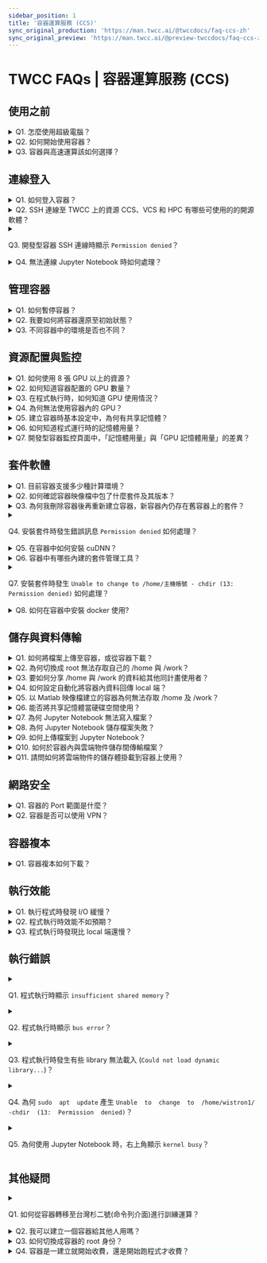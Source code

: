 ```yaml
---
sidebar_position: 1
title: '容器運算服務 (CCS)'
sync_original_production: 'https://man.twcc.ai/@twccdocs/faq-ccs-zh' 
sync_original_preview: 'https://man.twcc.ai/@preview-twccdocs/faq-ccs-zh'
---
```


# TWCC FAQs | 容器運算服務 (CCS)


## 使用之前

<details>

<summary> Q1. 怎麼使用超級電腦？ </summary>

TWCC 中有許多超級電腦的運算資源，您可以透過下列方式使用：

1. 開發型容器：您可參考[此文件](/docs/ccs-interactive-container/overview.md)，建立快速部署的容器環境。
2. 高速運算服務：您可參考[此文件](/docs/faq/compute/vcs.md)，連線進入高速運算節點，以 Command Line 的方式使用超級電腦資源，進行跨節點的高速運算。

</details>

<details>

<summary> Q2. 如何開始使用容器？ </summary>

您可使用容器訓練 AI 模型並生成推論引擎，步驟參考如下：

**Step 1.** 參考[高速檔案系統文件](/docs/hfs/user-guides/manage-files.md)，將 AI 模型程式上傳到高速檔案系統，儲存於 `/home/主機帳號` 或 `/work/主機帳號` 目錄之下。  
**Step 2.** 參考[開發型容器文件](/docs/ccs-interactive-container/user-guides/create-connect/create-container.md)，建立容器，並連線容器進行模型訓練。  
**Step 3.** 訓練完成，可參考[高速檔案系統文件](/docs/hfs/user-guides/manage-files.md)，下載所需要的資料。  
**Step 4.** 若要進行推論，可參考[HowTo文件](/docs/ccs-interactive-container/tutorials/tensorflow-inception-v3-image-recognition.md)於容器內進行，或參考[虛擬運算文件](/docs/vcs/user-guides/create/create-instances.md)，建立虛擬運算個體進行推論。

</details>

<details>

<summary> Q3. 容器與高速運算該如何選擇？ </summary>

兩種服務皆可運行 GPU 的容器化環境：
- 若您的運算工作僅需要 8 顆 GPU 以下的計算資源，請使用容器運算服務。
- 而若需要 8 顆 以上的 GPU 資源，並希望能部署跨節點的分散式高速平行運算環境，請使用台灣杉二號 (命令列介面) 高速運算服務。

</details>
<div style={{height:10+'px'}}></div>

## 連線登入

<details>

<summary> Q1. 如何登入容器？ </summary>

可以透過 SSH 或 Jupyter Notebook 連線容器，請參考[連線容器](/docs/ccs-interactive-container/user-guides/create-connect/connect-container.md)。

</details>

<details>

<summary> Q2. SSH 連線至 TWCC 上的資源 CCS、VCS 和 HPC 有哪些可使用的的開源軟體？</summary>

可以使用 MobaXterm、PuTTY 和 VSCode...等第三方開源軟體。

</details>

<details>

<summary>

 Q3. 開發型容器 SSH 連線時顯示 `Permission denied`？ 
 
 </summary>

可能是主機密碼輸入錯誤，請重新輸入或參考[此文件](/docs/member/user-guides/member-key-quota/hpc-account-password-otp.md)至 Service 會員服務系統重設主機密碼。

</details>

<details>

<summary> Q4. 無法連線 Jupyter Notebook 時如何處理？ </summary>

請參考以下 2 種處理方式：

1. 進行以下操作將容器還原至初始狀態：
   - **Step 1.** 參考[程式執行異常的建議排除方式](/docs/ccs-interactive-container/tutorials/python-package-installation.md#程式執行異常的建議排除方式) 清空或搬移`/home/主機帳號/.local/` 目錄下之套件。  
   - **Step 2.** 進入 `/home/主機帳號/.cache/` 目錄，清除計算過程產生的暫存檔。  
   - **Step 3.** 若有安裝 Anaconda 或 Miniconda，也請移除或重新命名。  
   - **Step 4.** 重新建立一個新的容器，選擇映像檔類型時，請將滑鼠移至 <i class="fa fa-info-circle" aria-hidden="true"></i> ，提示內容將顯示 NGC 的網址，進入後即可找到每個映像檔的環境設定，選擇適合的映像檔，再連線 Jupyter Notebook。
2. 請檢查貴單位防火牆設定是否有阻擋容器使用的 port，容器 port 範圍為 50000 ~ 60000。

</details>
<div style={{height:10+'px'}}></div>

## 管理容器

<details>

<summary> Q1. 如何暫停容器？</summary>

目前系統不支援容器暫停的功能，您可依需求選擇任一節省計算成本的方案：
1. 您可製作容器複本保留工作環境，並刪除容器，待需要使用容器時再以複本建立新容器。
2. 您可參考[此文件](/docs/ccs-interactive-container/tutorials/use-cli-automate-compute-delete.md)，編寫腳本自動執行運算、刪除容器。

</details>

<details>

<summary> Q2. 我要如何將容器還原至初始狀態？ </summary>

進行以下操作即可將容器還原至初始狀態：

**Step 1.** 參考[程式執行異常的建議排除方式](/docs/ccs-interactive-container/tutorials/python-package-installation.md#程式執行異常的建議排除方式) 清空或搬移`/home/主機帳號/.local/` 目錄下之套件。  
**Step 2.** 進入 `/home/主機帳號/.cache/` 目錄，清除計算過程產生的暫存檔。  
**Step 3.** 若有安裝 Anaconda 或 Miniconda，也請移除或重新命名。  
**Step 4.** 重新建立一個新的容器，選擇映像檔類型時，請將滑鼠移至 <i class="fa fa-info-circle" aria-hidden="true"></i> ，提示內容將顯示 NGC 的網址，進入後即可找到每個映像檔的環境設定，選擇適合的映像檔。

</details>

<details>

<summary> Q3. 不同容器中的環境是否也不同？</summary>

容器的儲存環境是[高速檔案系統 (HFS) ](/docs/hfs/overview.md)，用戶建立不同的容器，系統皆會自動將用戶的 HFS 掛載作為容器環境。

而 HFS 空間的生命週期是隨著用戶的主機帳號，因此只要是同一用戶建立的容器，環境都是相同的 HFS 空間。

</details>
<div style={{height:10+'px'}}></div>

## 資源配置與監控

<details>

<summary> Q1. 如何使用 8 張 GPU 以上的資源？ </summary>

請改為使用 台灣杉二號 (命令列介面)，使用方法可參考網路上 Horovod 和 Singularity 的使用說明文件，或參考以下的 tutorial 進行： [HowTo：容器跨節點高速運算－AI Benchmark](/docs/twnia2-hpc-cli/tutorials/ai-benchmark-container.md)。

</details>


<details>

<summary> Q2. 如何知道容器配置的 GPU 數量？ </summary>

以下兩種方式皆可查詢容器的 GPU 配置數量：
1. 在 terminal 執行指令：`nvidia-smi`  
2. 在使用者網站中，開發型容器管理頁 > 容器詳細資料頁的「**基本設定**」欄位即有顯示。

![](https://cos.twcc.ai/SYS-MANUAL/uploads/upload_03f616bd18d162c3dfb11da5e39a3530.png)

</details>

<details>

<summary> Q3. 在程式執行時，如何知道 GPU 使用情況？ </summary>

請參考以下步驟：
**Step 1.** 在 terminal 執行指令： ` nvidia-smi`  
**Step 2.** 確認 `GPU-Util` 欄位，非 0% 代表使用中，0% 即為未使用 (如下圖)。

![](https://cos.twcc.ai/SYS-MANUAL/uploads/upload_dbfac86546357537571cb99c4cceb37d.png)


</details>

<details>

<summary> Q4. 為何無法使用容器內的 GPU？ </summary>

可能是以下問題造成無法使用容器的 GPU：

1. 您的程式使用的 GPU 數量與建立數量不符，請確認兩處 GPU 數量是否相符。
2. 套件版本有相容性問題，請按照以下步驟：
   - **Step 1.** 參考[程式執行異常的建議排除方式](/docs/ccs-interactive-container/tutorials/python-package-installation.md#程式執行異常的建議排除方式) 清空或搬移`/home/主機帳號/.local/` 目錄下之套件。  
   - **Step 2.** 進入 `/home/主機帳號/.cache/` 目錄，清除計算過程產生的暫存檔。  
   - **Step 3.** 若有安裝 Anaconda 或 Miniconda，也請移除或重新命名。  
   - **Step 4.** 重新建立一個新的容器，選擇映像檔類型時，請將滑鼠移至 <i class="fa fa-info-circle" aria-hidden="true"></i> ，提示內容將顯示 NGC 的網址，進入後即可找到每個映像檔的環境設定，選擇適合的映像檔。

</details>

<details>

<summary> Q5. 建立容器時基本設定中，為何有共享記憶體？ </summary>

共享記憶體是使用某些 framework 運算時會使用到的記憶體空間，例：PyTorch，詳情可查看[PyTorch document](https://pytorch.org/docs/stable/multiprocessing.html)。

</details>

<details>

<summary> Q6. 如何知道程式運行時的記憶體用量？ </summary>

在使用者網站或是容器內部皆可查詢記憶體用量：
1. 在使用者網站**開發型容器監控**頁面，可查看記憶體用量圖，詳情可參考[開發型容器監控頁面](/docs/ccs-interactive-container/user-guides/manage-monitor/monitor-container.md)文件。
2. 在容器中下指令 ` top` 或 ` free` 查看記憶體用量。

</details>

<details>

<summary> Q7. 開發型容器監控頁面中，「記憶體用量」與「GPU 記憶體用量」的差異？</summary>

- **記憶體用量**：系統分配給您的容器記憶體之使用量，其容量即為您在建立容器時，在基本設定選擇的規格。
- **GPU 記憶體用量**：容器配置的 GPU 顯示核心上的記憶體之使用量，TWCC 的 GPU 為 NVIDIA V100，關於 GPU 記憶體容量與詳細資訊，可參考 [NVIDIA 官網說明](https://www.nvidia.com/content/dam/en-zz/zh_tw/Solutions/design-visualization/grid-vpc-vapps/volta-v100-datasheet-update-a4-636418-r4-tw.pdf)。

</details>
<div style={{height:10+'px'}}></div>

## 套件軟體

<details>

<summary> Q1. 目前容器支援多少種計算環境？ </summary>

在 TWCC 的容器服務中，提供了 18 種環境供使用者選擇，包含：

* TensorFlow
* PyTorch
* CUDA
* MATLAB (BYOL)
* Caffe
* CNTK
* MXNet
* Caffe2
* TensorRT
* Triton Inference Server
* Theano
* Torch
* DIGITS
* NeMo
* RAPIDS
* Clara Train SDK
* Merlin Training
* Merlin Inference

</details>

<details>

<summary> Q2. 如何確認容器映像檔中包了什麼套件及其版本？ </summary>

以下兩種方法皆可確認映像檔套件及版本：
1. 在 [NGC 網站](https://docs.nvidia.com/deeplearning/frameworks/index.html) 中，在右上角搜尋框依不同框架輸入 **TensorFlow release notes**、**PyTorch release notes** ...等內容，進入 release notes 列表頁面後，再點擊您要確認的框架版本，即可檢視套件內容及版本。
2. 建立開發型容器、選擇映像檔類型時，請將滑鼠移至 <i class="fa fa-info-circle" aria-hidden="true"></i> ，提示內容將顯示 NGC 的網址，進入後即可找到相關資訊。

</details>

<details>

<summary> Q3. 為何我刪除容器後再重新建立容器，新容器內仍存在舊容器上的套件？ </summary>

為提供運算便利性，TWCC 預設會將高速檔案系統之儲存空間 (/home 及 /work，綁定個人帳號) 掛載至您建立的所有容器，讓您的資料或套件可跨容器使用，因此刪除容器不會影響安裝在 /home 及 /work 的套件與資料。 

</details>

<details>

<summary>

 Q4. 安裝套件時發生錯誤訊息 `Permission denied` 如何處理？ 
 
 </summary>

以下圖為例，如果 `Permission denied` 指出的檔案，其位置不在 /home 或 /work 底下，請參考 [其他疑問](#其他疑問) Q3 切換成容器 root 身分後再行安裝。

![](https://i.imgur.com/oKeqxdV.png)

</details>

<details>

<summary> Q5. 在容器中如何安裝 cuDNN？ </summary>

容器環境已有安裝 cuDNN，詳細版本資訊可透過以下三種方法確認：
1. 在 [NGC 網站](https://docs.nvidia.com/deeplearning/frameworks/index.html) 中，在右上角搜尋框依不同框架輸入 **TensorFlow release notes**、**PyTorch release notes** ...等內容，進入 release notes 列表頁面後，再點擊您要確認的框架版本，即可檢視套件內容及版本。
2. 建立開發型容器、選擇映像檔類型時，請將滑鼠移至 <i class="fa fa-info-circle" aria-hidden="true"></i> ，提示內容將顯示 NGC 的網址，進入後即可找到相關資訊。
3. 連線容器後執行 ` set | grep CUDNN` 指令

</details>

<details>

<summary> Q6. 容器中有哪些內建的套件管理工具？ </summary>

容器環境中有內建 `apt` , `apt-get` , `pip` 等3個套件管理工具可供管理套件。

</details>

<details>

<summary>

 Q7. 安裝套件時發生 `Unable to change to /home/主機帳號 - chdir (13: Permission denied)` 如何處理？ 
 
 </summary>

為保障資料安全，容器的 root 身分無法存取您的 /home與 /work 目錄，因此請使用主機帳號的身分安裝，勿切換成 root 權限。

</details>


<details>

<summary> Q8. 如何在容器中安裝 docker 使用?</summary>

TWCC 容器不提供 OS 層權限，因此無法安裝與使用 docker 服務。

</details>
<div style={{height:10+'px'}}></div>

## 儲存與資料傳輸

<details>

<summary> Q1. 如何將檔案上傳至容器，或從容器下載？ </summary>

請參考此[文件](/docs/hfs/user-guides/manage-files.md#上傳與下載檔案)，將檔案上傳到容器的 /home 或 /work 中，或將檔案下載到 local 端。 

</details>

<details>

<summary> Q2. 為何切換成 root 無法存取自己的 /home 與 /work？ </summary>

為保障資料安全，容器的 root 身分無法存取您的目錄，僅限用戶本人帳號有權限存取。

</details>

<details>

<summary> Q3. 要如何分享 /home 與 /work 的資料給其他同計畫使用者？ </summary>

可以透過 TWCC CLI 操作 TWCC 雲端物件儲存 (COS)，將容器資料分享給其他使用者，操作方式請參考[此文件](/docs/cos/overview.md)。

</details>

<details>

<summary> Q4. 如何設定自動化將容器內資料回傳 local 端？ </summary>

請利用容器對外連接埠 (port) 進行與 local 端的資料傳送，容器可使用的 port 為：22、80、443。

</details>

<details>

<summary> Q5. 以 Matlab 映像檔建立的容器為何無法存取 /home 及 /work？ </summary>

因目前的 Matlab 映像檔尚未整合 HFS 高速檔案系統，因此請在 terminal 執行以下指令來存取 /home 及 /work：  
```
sudo su -
su [主機帳號]
/opt/matlab/R2019b/bin/matlab
```

</details>

<details>

<summary> Q6. 能否將共享記憶體當硬碟空間使用？ </summary>

若您選擇有共享記憶體設定的規格，`/dev/shm` 即為共享記憶體空間，可供存放資料當硬碟使用
<i class="fa fa-exclamation-triangle fa-20" aria-hidden="true"></i> <b>重要：</b>

* 由於存放資料在共享記憶體中會占掉共享記憶體空間，因此存放前請先考量您程式所需要的空間。
* 存放於此的資料會隨容器刪除而消失，若資料需保存，請在刪除容器前將資料搬移到`/home/主機帳號`或`/work/主機帳號`。

</details>

<details>

<summary> Q7. 為何 Jupyter Notebook 無法寫入檔案？ </summary>

高速檔案系統空間已快用滿，導致無法寫入檔案，請參考[高速檔案系統 FAQ Q6](/docs/faq/storage/hfs.md)，檢查並清理您的儲存空間，或參考增購更多儲存空間，增購方式請參考[高速檔案系統](/docs/hfs/overview.md)中的「查看使用容量」及「空間管理政策」兩個段落，即可得知價格以及增購空間的方法。

</details>

<details>

<summary> Q8. 為何 Jupyter Notebook 儲存檔案失敗？ </summary>

高速檔案系統空間已快用滿，導致無法寫入檔案，請參考[高速檔案系統 FAQ Q6](/docs/faq/storage/hfs.md)，檢查並清理您的儲存空間，或參考增購更多儲存空間，增購方式請參考[高速檔案系統](/docs/hfs/overview.md)中的「查看使用容量」及「空間管理政策」兩個段落，即可得知價格以及增購空間的方法。

</details>

<details>

<summary> Q9. 如何上傳檔案到 Jupyter Notebook？ </summary>

Jupyter Notebook 所使用的儲存空間即為高速檔案系統 (HFS)，請透過[此文件](/docs/hfs/user-guides/manage-files.md#上傳與下載檔案)，上傳您的檔案。

</details>

<details>

<summary> Q10. 如何於容器內與雲端物件儲存間傳輸檔案？ </summary>

1. 請在容器內[安裝 TWCC CLI](https://github.com/twcc/TWCC-CLI)。
2. 再參考[此文件](/docs/twnia2-hpc-cli/tutorials/access-cos.md)，使用 TWCC CLI 進行容器與雲端物件儲存的檔案傳輸。

</details>

<details>

<summary> Q11. 請問如何將雲端物件的儲存體掛載到容器上使用？ </summary>

TWCC 容器所使用的儲存系統為高速檔案系統 (HFS)，目前不支援直接將雲端物件的儲存體掛載到容器上進行使用。

若僅需與雲端物件儲存進行檔案傳輸，請您參考 Q10 的操作步驟。

</details>
<div style={{height:10+'px'}}></div>

## 網路安全

<details>

<summary> Q1. 容器的 Port 範圍是什麼？</summary>

容器 Port 的範圍為：50000 ~ 60000。

</details>

<details>

<summary> Q2. 容器是否可以使用 VPN？</summary>

目前 TWCC 容器不支援部署 VPN 服務 (例如：OpenVPN)。VPN 服務預設開啟的對外埠與 TWCC 容器所支援的對外埠不同，且 TWCC 容器採用 Port-Forwarding 的技術，對外埠為隨機配發，無法指定對應的埠號。

</details>
<div style={{height:10+'px'}}></div>

## 容器複本

<details>

<summary> Q1. 容器複本如何下載？ </summary>

目前系統尚未支援此功能。

</details>
<div style={{height:10+'px'}}></div>


## 執行效能

<details>

<summary> Q1. 執行程式時發現 I/O 緩慢？ </summary>

可能是 dataset 問題或是容器所處的節點較為繁忙：
1. 若您的 dataset 為許多小檔案，且 dataset 佔了大量空間，我們建議您將小檔案集合成大檔案，以減少 I/O 壓力。
2. 製作容器複本，再以複本開一個新的容器，若系統整體負載仍有餘裕，可以將容器安排建立在較不繁忙的節點。

</details>

<details>

<summary> Q2. 程式執行時效能不如預期？ </summary>

按照下列步驟排除套件相容性問題：  
**Step 1.** 參考[程式執行異常的建議排除方式](/docs/ccs-interactive-container/tutorials/python-package-installation.md#程式執行異常的建議排除方式) 清空或搬移`/home/主機帳號/.local/` 目錄下之套件。  
**Step 2.** 進入 `/home/主機帳號/.cache/` 目錄，清除計算過程產生的暫存檔。  
**Step 3.** 若有安裝 Anaconda 或 Miniconda，也請移除或重新命名。  
**Step 4.** 重新建立一個新的容器，選擇映像檔類型時，請將滑鼠移至 <i class="fa fa-info-circle" aria-hidden="true"></i> ，提示內容將顯示 NGC 的網址，進入後即可找到每個映像檔的環境設定，選擇適合的映像檔。

</details>

<details>

<summary> Q3. 程式執行時發現比 local 端還慢？ </summary>

改善效能的方式請參考如下：

1. 排除套件相容性問題
   - **Step 1.** 參考[程式執行異常的建議排除方式](/docs/ccs-interactive-container/tutorials/python-package-installation.md#程式執行異常的建議排除方式) 清空或搬移`/home/主機帳號/.local/` 目錄下之套件。  
   - **Step 2.** 進入 `/home/主機帳號/.cache/` 目錄，清除計算過程產生的暫存檔。  
   - **Step 3.** 若有安裝 Anaconda 或 Miniconda，也請移除或重新命名。  
   - **Step 4.** 重新建立一個新的容器，選擇映像檔類型時，請將滑鼠移至 <i class="fa fa-info-circle" aria-hidden="true"></i> ，提示內容將顯示 NGC 的網址，進入後即可找到每個映像檔的環境設定，選擇適合的映像檔。
2. 若您的 dataset 為許多小檔案，且 dataset 佔了大量空間，我們建議您將小檔案集合成大檔案，以減少 I/O 壓力。
3. 製作容器複本，再以複本開一個新的容器，若系統整體負載仍有餘裕，可以將容器安排建立在較不繁忙的節點。

</details>
<div style={{height:10+'px'}}></div>

## 執行錯誤

<details>

<summary>

 Q1. 程式執行時顯示 `insufficient shared memory`？ 
 
 </summary>

1. 若為 PyTorch 容器環境，請將 Dataloader 的 num workers 設置為 0
2. 或重新建立一個容器，並選擇有 shared memory 的規格。

</details>

<details>

<summary>

 Q2. 程式執行時顯示 `bus error`？ 
 
 </summary>

按照以下步驟排除套件相容性問題：  
**Step 1.** 參考[程式執行異常的建議排除方式](/docs/ccs-interactive-container/tutorials/python-package-installation.md#程式執行異常的建議排除方式) 清空或搬移`/home/主機帳號/.local/` 目錄下之套件。  
**Step 2.** 進入 `/home/主機帳號/.cache/` 目錄，清除計算過程產生的暫存檔。  
**Step 3.** 若有安裝 Anaconda 或 Miniconda，也請移除或重新命名。  
**Step 4.** 重新建立一個新的容器，選擇映像檔類型時，請將滑鼠移至 <i class="fa fa-info-circle" aria-hidden="true"></i> ，提示內容將顯示 NGC 的網址，進入後即可找到每個映像檔的環境設定，選擇適合的映像檔。

</details>

<details>

<summary>

 Q3. 程式執行時發生有些 library 無法載入 (`Could not load dynamic library...`)？ 
 
 </summary>

可能是程式中呼叫的 library 版本與容器中的版本不符。請執行以下指令，取得環境中的 library 版本後，再修改程式所呼叫的 library 版本：` sudo find / -name [library名稱]`

</details>

<details>

<summary>

 Q4. 為何 `sudo  apt  update` 產生 `Unable  to  change  to  /home/wistron1/ -chdir  (13:  Permission  denied)`？ 
 
 </summary>

請切換成 root 身分後再執行 ` apt update`。

</details>

<details>

<summary>

 Q5. 為何使用 Jupyter Notebook 時，右上角顯示 `kernel busy`？ 
 
 </summary>

請按照以下程序解決套件相容性問題：  
**Step 1.** 參考[程式執行異常的建議排除方式](/docs/ccs-interactive-container/tutorials/python-package-installation.md#程式執行異常的建議排除方式) 清空或搬移`/home/主機帳號/.local/` 目錄下之套件。  
**Step 2.** 進入 `/home/主機帳號/.cache/` 目錄，清除計算過程產生的暫存檔。  
**Step 3.** 若有安裝 Anaconda 或 Miniconda，也請移除或重新命名。  
**Step 4.** 重新建立一個新的容器，選擇映像檔類型時，請將滑鼠移至 <i class="fa fa-info-circle" aria-hidden="true"></i> ，提示內容將顯示 NGC 的網址，進入後即可找到每個映像檔的環境設定，選擇適合的映像檔。

</details>
<div style={{height:10+'px'}}></div>

## 其他疑問

<details>

<summary>

 Q1. 如何從容器轉移至台灣杉二號(命令列介面)進行訓練運算？ 
 
 </summary>

可參考網路上 Conda 和 Singularity 的使用說明文件，或參考以下的 tutorial 進行：  
- [HowTo：建立 TWNIA2 容器](/docs/twnia2-hpc-cli/tutorials/create-twnia2-containers.md)
- [HowTo：使用 Conda 管理套件與執行 Job](/docs/twnia2-hpc-cli/tutorials/conda-manage-package-submit-job.md)

</details>

<details>

<summary> Q2. 我可以建立一個容器給其他人用嗎？ </summary>

建立容器給他人使用時，需考量以下幾點注意事項：

* 您的主機密碼必須提供給他人連線容器。
* /home 與/work 為您的個人 HFS 儲存空間，他人在使用上可能造成這兩個檔案夾中的資料毀損、遺失...等可能，即使您再開新容器也無法復原這些變動。
* 分享計算資源會有資料安全的風險，請審慎考慮。

因此，除為他人建立容器之外，您亦可以透過 [Service 會員服務系統 <i class="fa fa-question-circle fa-question-circle-for-service" aria-hidden="true"></i>](/docs/member/user-guides/member-key-quota/go-to-member-center.md)，將他人加入計畫中，該使用者即可自行運用容器資源。

</details>


<details>

<summary> Q3. 如何切換成容器的 root 身份？ </summary>

執行以下指令即可切換為 root 身分：  
```
sudo su

或

sudo -i
```    
</details>

<details>

<summary> Q4. 容器是一建立就開始收費，還是開始跑程式才收費？ </summary>

容器一建立即開始佔用計算資源，因此建立後、在您刪除容器之前，將會持續計費。
</details>